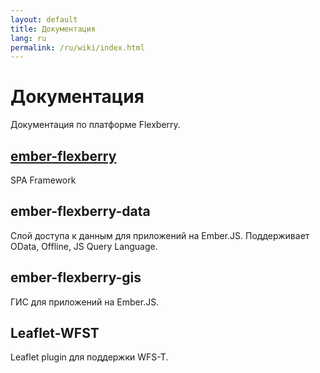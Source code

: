 ```yaml
---
layout: default
title: Документация
lang: ru
permalink: /ru/wiki/index.html
---
```


# Документация

Документация по платформе Flexberry.

## [ember-flexberry](ember-flexberry)

SPA Framework

## ember-flexberry-data

Слой доступа к данным для приложений на Ember.JS. Поддерживает OData, Offline, JS Query Language.

##  ember-flexberry-gis

ГИС для приложений на Ember.JS.

## Leaflet-WFST

Leaflet plugin для поддержки WFS-T.
